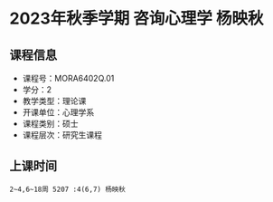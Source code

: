# 2023年秋季学期 咨询心理学 杨映秋






## 课程信息

- 课程号：MORA6402Q.01
- 学分：2
- 教学类型：理论课
- 开课单位：心理学系
- 课程类别：硕士
- 课程层次：研究生课程

## 上课时间

```
2~4,6~18周 5207 :4(6,7) 杨映秋
```

